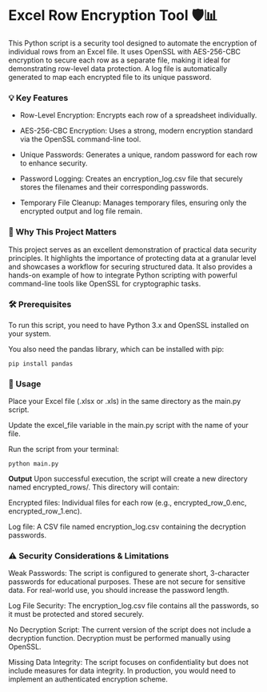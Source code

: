 # Excel Row Encryption Tool 🛡️📊
This Python script is a security tool designed to automate the encryption of individual rows from an Excel file. It uses OpenSSL with AES-256-CBC encryption to secure each row as a separate file, making it ideal for demonstrating row-level data protection. A log file is automatically generated to map each encrypted file to its unique password.

### 💡 Key Features
+ Row-Level Encryption: Encrypts each row of a spreadsheet individually.

+ AES-256-CBC Encryption: Uses a strong, modern encryption standard via the OpenSSL command-line tool.

+ Unique Passwords: Generates a unique, random password for each row to enhance security.

+ Password Logging: Creates an encryption_log.csv file that securely stores the filenames and their corresponding passwords.

+ Temporary File Cleanup: Manages temporary files, ensuring only the encrypted output and log file remain.

### 🎯 Why This Project Matters
This project serves as an excellent demonstration of practical data security principles. It highlights the importance of protecting data at a granular level and showcases a workflow for securing structured data. It also provides a hands-on example of how to integrate Python scripting with powerful command-line tools like OpenSSL for cryptographic tasks.

### 🛠️ Prerequisites

To run this script, you need to have Python 3.x and OpenSSL installed on your system.

You also need the pandas library, which can be installed with pip:

    pip install pandas

### 🚀 Usage
Place your Excel file (.xlsx or .xls) in the same directory as the main.py script.

Update the excel_file variable in the main.py script with the name of your file.

Run the script from your terminal:

    python main.py

**Output**
Upon successful execution, the script will create a new directory named encrypted_rows/. This directory will contain:

Encrypted files: Individual files for each row (e.g., encrypted_row_0.enc, encrypted_row_1.enc).

Log file: A CSV file named encryption_log.csv containing the decryption passwords.

### ⚠️ Security Considerations & Limitations
Weak Passwords: The script is configured to generate short, 3-character passwords for educational purposes. These are not secure for sensitive data. For real-world use, you should increase the password length.

Log File Security: The encryption_log.csv file contains all the passwords, so it must be protected and stored securely.

No Decryption Script: The current version of the script does not include a decryption function. Decryption must be performed manually using OpenSSL.

Missing Data Integrity: The script focuses on confidentiality but does not include measures for data integrity. In production, you would need to implement an authenticated encryption scheme.
